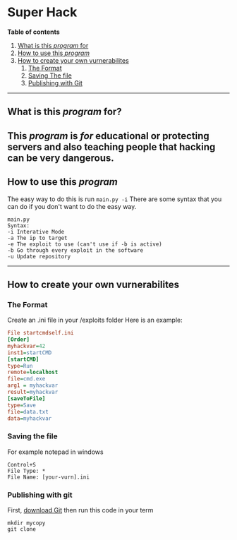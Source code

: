 # Super Hack

**Table of contents**

1. [What is this *program* for](#what-is-this-program-for)
2. [How to use this *program*](#how-to-use-this-program)
3. [How to create your own vurnerabilites](#how-to-create-your-own-vurnerabilites)
    1. [The Format](#the-format)
    2. [Saving The file](#saving-the-file)
    3. [Publishing with Git](#publishing-with-git)
---
## What is this *program* for?
**This *program* is *for* educational or protecting servers**
and also teaching people that hacking can be very dangerous.
---
## How to use this *program*
The easy way to do this is run `main.py -i`
There are some syntax that you can do if you don't want to do the easy way.
```
main.py
Syntax:
-i Interative Mode
-a The ip to target
-e The exploit to use (can't use if -b is active)
-b Go through every exploit in the software
-u Update repository
```
---
## How to create your own vurnerabilites
### The Format
Create an .ini file in your /exploits folder
Here is an example:
```ini
File startcmdself.ini
[Order]
myhackvar=42
inst1=startCMD
[startCMD]
type=Run
remote=localhost
file=cmd.exe
arg1 = myhackvar
result=myhackvar
[saveToFile]
type=Save
file=data.txt
data=myhackvar
```
### Saving the file
For example notepad in windows
```
Control+S
File Type: *
File Name: [your-vurn].ini
```
### Publishing with git
First, [download Git](https://git-scm.com/downloads) then run this code in your term
```shell
mkdir mycopy
git clone 
```